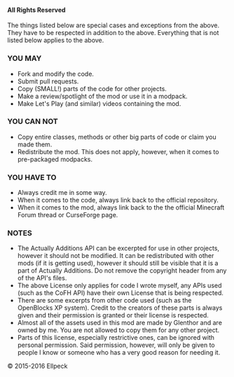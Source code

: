 #### All Rights Reserved

The things listed below are special cases and exceptions from the above. They have to be respected in addition to the above.
Everything that is not listed below applies to the above.

### YOU MAY
* Fork and modify the code.
* Submit pull requests.
* Copy (SMALL!) parts of the code for other projects.
* Make a review/spotlight of the mod or use it in a modpack.
* Make Let's Play (and similar) videos containing the mod.

### YOU CAN NOT
* Copy entire classes, methods or other big parts of code or claim you made them.
* Redistribute the mod. This does not apply, however, when it comes to pre-packaged modpacks.

### YOU HAVE TO
* Always credit me in some way.
* When it comes to the code, always link back to the official repository.
* When it comes to the mod, always link back to the the official Minecraft Forum thread or CurseForge page.

### NOTES
* The Actually Additions API can be excerpted for use in other projects, however it should not be modified. It can be redistributed with other mods (if it is getting used), however it should still be visible that it is a part of Actually Additions. Do not remove the copyright header from any of the API's files.
* The above License only applies for code I wrote myself, any APIs used (such as the CoFH API) have their own License that is being respected.
* There are some excerpts from other code used (such as the OpenBlocks XP system). Credit to the creators of these parts is always given and their permission is granted or their license is respected.
* Almost all of the assets used in this mod are made by Glenthor and are owned by me. You are not allowed to copy them for any other project.
* Parts of this license, especially restrictive ones, can be ignored with personal permission. Said permission, however, will only be given to people I know or someone who has a very good reason for needing it.

© 2015-2016 Ellpeck